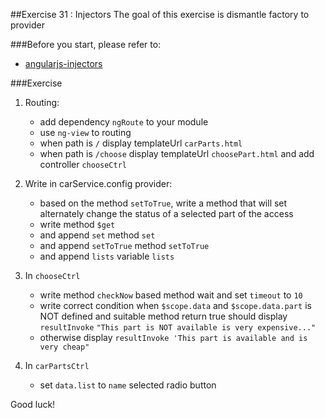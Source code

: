 ##Exercise 31 : Injectors
The goal of this exercise is dismantle factory to provider

###Before you start, please refer to:
* [angularjs-injectors](https://egghead.io/lessons/angularjs-injectors)

###Exercise
1. Routing:
    * add dependency ```ngRoute``` to your module
    * use ```ng-view``` to routing
    * when path is ```/``` display templateUrl ```carParts.html```
    * when path is ```/choose``` display templateUrl ```choosePart.html``` and add controller ```chooseCtrl```

2. Write in carService.config provider:
    * based on the method ```setToTrue```, write a method that will set alternately change the status of a selected part of the access
    * write method ```$get```
    * and append ```set``` method ```set```
    * and append ```setToTrue``` method ```setToTrue```
    * and append ```lists``` variable ```lists```

3. In ```chooseCtrl```
    * write method ```checkNow``` based method wait and set ```timeout``` to ```10```
    * write correct condition when ```$scope.data``` and ```$scope.data.part``` is NOT defined and suitable method return true should display ```resultInvoke``` ```"This part is NOT available is very expensive..."```
    * otherwise display ```resultInvoke 'This part is available and is very cheap"```

4. In ```carPartsCtrl```
    * set ```data.list``` to ```name``` selected radio button

Good luck!